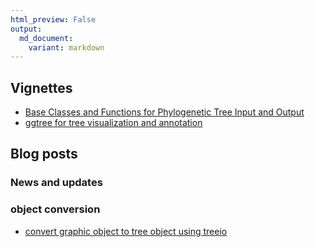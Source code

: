 ```yaml
---
html_preview: False
output:
  md_document:
    variant: markdown
---
```


<!-- AddToAny BEGIN -->
<div class="a2a_kit a2a_kit_size_32 a2a_default_style">

<a class="a2a_dd" href="//www.addtoany.com/share"></a>
<a class="a2a_button_facebook"></a> <a class="a2a_button_twitter"></a>
<a class="a2a_button_google_plus"></a>
<a class="a2a_button_pinterest"></a> <a class="a2a_button_reddit"></a>
<a class="a2a_button_sina_weibo"></a> <a class="a2a_button_wechat"></a>
<a class="a2a_button_douban"></a>

</div>

<script async src="//static.addtoany.com/menu/page.js"></script>
<!-- AddToAny END -->
<link rel="stylesheet" href="https://guangchuangyu.github.io/css/font-awesome.min.css">

<i class="fa fa-book"></i> Vignettes
------------------------------------

-   [Base Classes and Functions for Phylogenetic Tree Input and
    Output](https://bioconductor.org/packages/devel/bioc/vignettes/treeio/inst/doc/treeio.html)
-   [ggtree for tree visualization and
    annotation](https://bioconductor.org/packages/devel/bioc/vignettes/ggtree/inst/doc/ggtree.html)

<i class="fa fa-wordpress"></i> Blog posts
------------------------------------------

### <i class="fa fa-angle-double-right"></i> News and updates

### <i class="fa fa-angle-double-right"></i> object conversion

-   [convert graphic object to tree object using
    treeio](http://guangchuangyu.github.io/2017/01/convert-graphic-object-to-tree-object-using-treeio/)
